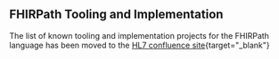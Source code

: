 ## FHIRPath Tooling and Implementation 

The list of known tooling and implementation projects for the FHIRPath
language has been moved to the [HL7 confluence
site](https://confluence.hl7.org/display/FHIRI/FHIRPath+Implementations){target="_blank"}